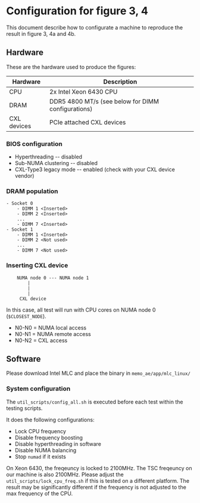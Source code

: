 # Configuration for figure 3, 4
This document describe how to configurate a machine to reproduce the result in figure 3, 4a and 4b.

## Hardware
These are the hardware used to produce the figures:

| Hardware | Description |
| -------- | ----------- |
| CPU | 2x Intel Xeon 6430 CPU |
| DRAM | DDR5 4800 MT/s (see below for DIMM configurations)|
| CXL devices | PCIe attached CXL devices |

### BIOS configuration
* Hyperthreading -- disabled
* Sub-NUMA clustering -- disabled
* CXL-Type3 legacy mode -- enabled (check with your CXL device vendor)

### DRAM population
```
- Socket 0
    - DIMM 1 <Inserted>
    - DIMM 2 <Inserted>
    ...
    - DIMM 7 <Inserted>
- Socket 1
    - DIMM 1 <Inserted>
    - DIMM 2 <Not used>
    ...
    - DIMM 7 <Not used>
```

### Inserting CXL device
```
    NUMA node 0 --- NUMA node 1
        |
        |
        |
     CXL device
```
In this case, all test will run with CPU cores on NUMA node 0 (`$CLOSEST_NODE`). 
* N0-N0 = NUMA local access
* N0-N1 = NUMA remote access
* N0-N2 = CXL access

## Software
Please download Intel MLC and place the binary in `memo_ae/app/mlc_linux/`

### System configuration
The `util_scripts/config_all.sh` is executed before each test within the testing scripts.

It does the following configurations:
* Lock CPU frequency 
* Disable frequency boosting
* Disable hyperthreading in software
* Disable NUMA balancing
* Stop `numad` if it exists

On Xeon 6430, the freqeuncy is locked to 2100MHz. The TSC freqeuncy on our machine is also 2100MHz. Please adjust the `util_scripts/lock_cpu_freq.sh` if this is tested on a different platform. The result may be significantly different if the frequency is not adjusted to the max frequency of the CPU.
